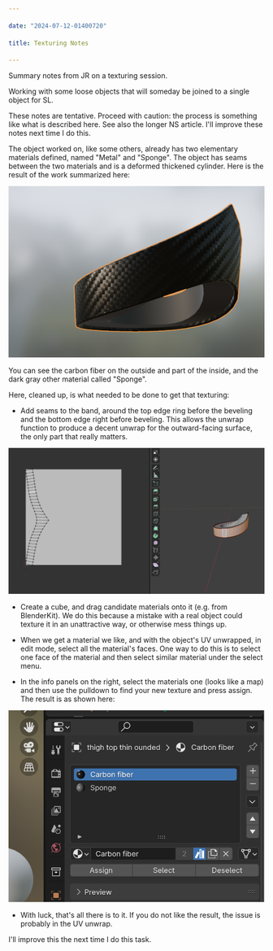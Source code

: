 ```yaml
---

date: "2024-07-12-01400720"

title: Texturing Notes

---
```


Summary notes from JR on a texturing session.

Working with some loose objects that will someday be joined to a single object for SL.

These notes are tentative. Proceed with caution: the process is something like what is described here. See also the longer NS article. I'll improve these notes next time I do this.

The object worked on, like some others, already has two elementary materials defined, named "Metal" and "Sponge". The object has seams between the two materials and is a deformed thickened cylinder. Here is the result of the work summarized here:

![top band textured with carbon fiber look](/assets/band-textured.png)

You can see the carbon fiber on the outside and part of the inside, and the dark gray other material called "Sponge".

Here, cleaned up, is what needed to be done to get that texturing:

* Add seams to the band, around the top edge ring before the beveling and the bottom edge right before beveling. This allows the unwrap function to produce a decent unwrap for the outward-facing surface, the only part that really matters.

![uv showing main part of band](/assets/uv.png)

* Create a cube, and drag candidate materials onto it (e.g. from BlenderKit). We do this because a mistake with a real object could texture it in an unattractive way, or otherwise mess things up.

* When we get a material we like, and with the object's UV unwrapped, in edit mode, select all the material's faces. One way to do this is to select one face of the material and then select similar material under the select menu. 

* In the info panels on the right, select the materials one (looks like a map) and then use the pulldown to find your new texture and press assign. The result is as shown here:

![assigned carbon fiber texture](/assets/assign.png)

* With luck, that's all there is to it. If you do not like the result, the issue is probably in the UV unwrap.

I'll improve this the next time I do this task.

